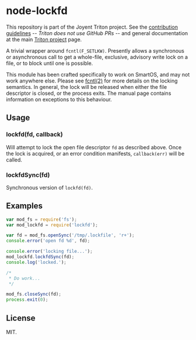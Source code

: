 # node-lockfd

This repository is part of the Joyent Triton project. See the [contribution
guidelines](https://github.com/joyent/triton/blob/master/CONTRIBUTING.md) --
*Triton does not use GitHub PRs* -- and general documentation at the main
[Triton project](https://github.com/joyent/triton) page.

A trivial wrapper around `fcntl(F_SETLKW)`.  Presently allows
a synchronous or asynchronous call to get a whole-file, exclusive, advisory
write lock on a file, or to block until one is possible.

This module has been crafted specifically to work on SmartOS, and may not work
anywhere else.  Please see [fcntl(2)](http://illumos.org/man/2/fcntl) for more
details on the locking semantics.  In general, the lock will be released when
either the file descriptor is closed, or the process exits.  The manual page
contains information on exceptions to this behaviour.

## Usage

### lockfd(fd, callback)

Will attempt to lock the open file descriptor `fd` as described above.  Once
the lock is acquired, or an error condition manifests, `callback(err)` will be
called.

### lockfdSync(fd)

Synchronous version of `lockfd(fd)`.

## Examples

```javascript
var mod_fs = require('fs');
var mod_lockfd = require('lockfd');

var fd = mod_fs.openSync('/tmp/.lockfile', 'r+');
console.error('open fd %d', fd);

console.error('locking file...');
mod_lockfd.lockfdSync(fd);
console.log('locked.');

/*
 * Do work...
 */

mod_fs.closeSync(fd);
process.exit(0);
```

## License

MIT.
